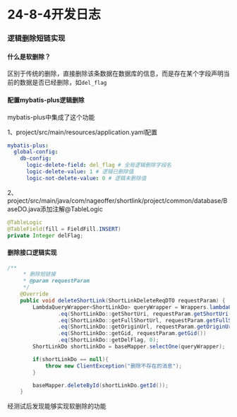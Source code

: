 # 24-8-4开发日志
### 逻辑删除短链实现
#### 什么是软删除？
区别于传统的删除，直接删除该条数据在数据库的信息，而是存在某个字段声明当前的数据是否已经删除，如`del_flag`
#### 配置mybatis-plus逻辑删除
mybatis-plus中集成了这个功能
  
1、project/src/main/resources/application.yaml配置
```yaml
mybatis-plus:
  global-config:
    db-config:
      logic-delete-field: del_flag # 全局逻辑删除字段名
      logic-delete-value: 1 # 逻辑已删除值
      logic-not-delete-value: 0 # 逻辑未删除值
```
2、project/src/main/java/com/nageoffer/shortlink/project/common/database/BaseDO.java添加注解@TableLogic
```java
@TableLogic
@TableField(fill = FieldFill.INSERT)
private Integer delFlag;
```
#### 删除接口逻辑实现
```java
/**
     * 删除短链接
     * @param requestParam
     */
    @Override
    public void deleteShortLink(ShortLinkDeleteReqDTO requestParam) {
        LambdaQueryWrapper<ShortLinkDo> queryWrapper = Wrappers.lambdaQuery(ShortLinkDo.class)
                .eq(ShortLinkDo::getShortUri, requestParam.getShortUri())
                .eq(ShortLinkDo::getFullShortUrl, requestParam.getFullShortUrl())
                .eq(ShortLinkDo::getOriginUrl, requestParam.getOriginUrl())
                .eq(ShortLinkDo::getGid, requestParam.getGid())
                .eq(ShortLinkDo::getDelFlag, 0);
        ShortLinkDo shortLinkDo = baseMapper.selectOne(queryWrapper);

        if(shortLinkDo == null){
            throw new ClientException("删除不存在的消息");
        }

        baseMapper.deleteById(shortLinkDo.getId());
    }
```
经测试后发现能够实现软删除的功能